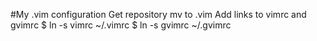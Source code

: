 #My .vim configuration
Get repository
mv to .vim
Add links to vimrc and gvimrc
$ ln -s vimrc ~/.vimrc
$ ln -s gvimrc ~/.gvimrc

